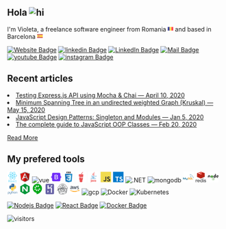 <h2>Hola <img src="https://user-images.githubusercontent.com/1303154/88677602-1635ba80-d120-11ea-84d8-d263ba5fc3c0.gif" width="28px" alt="hi"></h2>
<p>I'm Violeta, a freelance software engineer from Romania <img src="romania.svg" width="13"/> and based in Barcelona <img src="spain.svg" width="13"/></p>
<p><a href="https://girlsincode.com"><img src="https://img.shields.io/badge/-girlsincode-004880?style=flat&amp;labelColor=004880&amp;logo=&amp;link=https://girlsincode.com" alt="Website Badge"></a> <a href="https://www.linkedin.com/in/avioleta/"><img src="https://img.shields.io/badge/-avioleta-0e76a8?style=flat&amp;labelColor=0e76a8&amp;logo=linkedin&amp;link=https://www.linkedin.com/in/avioleta/" alt="linkedin Badge"></a> <a href="https://twitter.com/girls_incode"><img src="https://img.shields.io/badge/-girls_incode-1ca0f1?style=flat&amp;labelColor=1ca0f1&amp;logo=twitter&amp;link=https://twitter.com/girls_incode" alt="LinkedIn Badge"></a> <a href="mailto:girls.in.codes@gmail.com"><img src="https://img.shields.io/badge/-girls.in.codes-c0392b?style=flat&amp;labelColor=c0392b&amp;logo=gmail&amp;link=mailto:girls.in.codes@gmail.com" alt="Mail Badge"></a> <a href="https://youtube.com/girls_incode"><img src="https://img.shields.io/badge/-girls_incode-e74c3c?style=flat&amp;labelColor=e74c3c&amp;logo=youtube&amp;link=https://youtube.com/girls_incode" alt="youtube Badge"></a> <a href="https://www.instagram.com/violeta.girlsincode"><img src="https://img.shields.io/badge/-violeta.girlsincode-E4405F?style=flat&amp;labelColor=E4405F&amp;logo=instagram&amp;link=https://www.instagram.com/violeta.girlsincode" alt="instagram Badge"></a></p>
<h2>Recent articles</h2>
<li><a target="_blank" href="https://girlsincode.com/javascript/testing-express-js-api-using-mocha-chai/">Testing Express.js API using Mocha & Chai — April 10, 2020</a></li><li><a target="_blank" href="https://girlsincode.com/javascript/minimum-spanning-tree-in-an-undirected-weighted-graph-kruskal/">Minimum Spanning Tree in an undirected weighted Graph (Kruskal) — May 15, 2020</a></li><li><a target="_blank" href="https://girlsincode.com/javascript/javascript-design-patterns-singleton-and-modules/">JavaScript Design Patterns: Singleton and Modules — Jan 5, 2020</a></li><li><a target="_blank" href="https://girlsincode.com/javascript/the-complete-guide-to-javascript-oop-classes/">The complete guide to JavaScript OOP Classes — Feb 20, 2020</a></li>
<p><a target="_blank" href="https://girlsincode.com/">Read More</a></p>
<h2>My prefered tools</h2>
<p align="left">
<img src="https://raw.githubusercontent.com/devicons/devicon/master/icons/react/react-original-wordmark.svg" alt="react" width="25" height="25" />
<img src="https://raw.githubusercontent.com/devicons/devicon/master/icons/angularjs/angularjs-original.svg" alt="angular-js" width="25" height="25" />
<img src="https://devicons.github.io/devicon/devicon.git/icons/vuejs/vuejs-original-wordmark.svg" alt="vue" width="25" height="25" />
<img src="https://raw.githubusercontent.com/devicons/devicon/master/icons/bootstrap/bootstrap-plain.svg" alt="bootstrap" width="25" height="25" />
<img src="https://raw.githubusercontent.com/devicons/devicon/master/icons/css3/css3-original-wordmark.svg" alt="css3" width="25" height="25" />
<img src="https://raw.githubusercontent.com/devicons/devicon/master/icons/gulp/gulp-plain.svg" alt="gulp" width="25" height="25" />
<img src="https://raw.githubusercontent.com/devicons/devicon/master/icons/java/java-original-wordmark.svg" alt="java" width="25" height="25" />
<img src="https://raw.githubusercontent.com/devicons/devicon/master/icons/javascript/javascript-original.svg" alt="javascript" width="25" height="25" />
<img src="https://raw.githubusercontent.com/devicons/devicon/master/icons/typescript/typescript-original.svg" alt="typescript" width="25" height="25" />
<img src="https://devicons.github.io/devicon/devicon.git/icons/dot-net/dot-net-original-wordmark.svg" alt=".NET" width="25" height="25" />
<img src="https://devicons.github.io/devicon/devicon.git/icons/mongodb/mongodb-original-wordmark.svg" alt="mongodb" width="25" height="25" />
<img src="https://raw.githubusercontent.com/devicons/devicon/master/icons/mysql/mysql-original-wordmark.svg" alt="mysql" width="25" height="25" />
<img src="https://raw.githubusercontent.com/devicons/devicon/master/icons/redis/redis-original-wordmark.svg" alt="redis" width="25" height="25" />
<img src="https://raw.githubusercontent.com/devicons/devicon/master/icons/nodejs/nodejs-original-wordmark.svg" alt="nodejs" width="25" height="25" />
<img src="https://raw.githubusercontent.com/devicons/devicon/master/icons/python/python-original-wordmark.svg" alt="python" width="25" height="25" />
<img src="https://raw.githubusercontent.com/devicons/devicon/master/icons/nginx/nginx-original.svg" alt="nginx" width="25" height="25" />
<img src="https://raw.githubusercontent.com/devicons/devicon/master/icons/cucumber/cucumber-plain.svg" alt="cucumber" width="25" height="25" />
<img src="https://raw.githubusercontent.com/devicons/devicon/master/icons/heroku/heroku-plain.svg" alt="heroku" width="25" height="25" />
<img src="https://raw.githubusercontent.com/devicons/devicon/master/icons/travis/travis-plain.svg" alt="travis" width="25" height="25" />
<img src="https://raw.githubusercontent.com/github/explore/80688e429a7d4ef2fca1e82350fe8e3517d3494d/topics/aws/aws.png" alt="aws" width="25" height="25" />
<img src="https://www.vectorlogo.zone/logos/google_cloud/google_cloud-icon.svg" alt="gcp" width="25" height="25" />
<img src="https://devicons.github.io/devicon/devicon.git/icons/docker/docker-original-wordmark.svg" alt="Docker" width="25" height="25" />
<img src="https://www.vectorlogo.zone/logos/kubernetes/kubernetes-icon.svg" alt="Kubernetes" width="25" height="25" />
</p>
<p><a href="undefined"><img src="https://img.shields.io/badge/-Nodejs-ffffff?style=flat&amp;labelColor=ffffff&amp;logo=Node.js&amp;link=undefined" alt="Nodejs Badge"></a> <a href="undefined"><img src="https://img.shields.io/badge/-React-ffffff?style=flat&amp;labelColor=ffffff&amp;logo=React&amp;link=undefined" alt="React Badge"></a> <a href="undefined"><img src="https://img.shields.io/badge/-Docker-ffffff?style=flat&amp;labelColor=ffffff&amp;logo=Docker&amp;link=undefined" alt="Docker Badge"></a></p>
<p><img src="https://visitor-badge.glitch.me/badge?page_id=.girls-incode.girls-incode" alt="visitors"></p>
